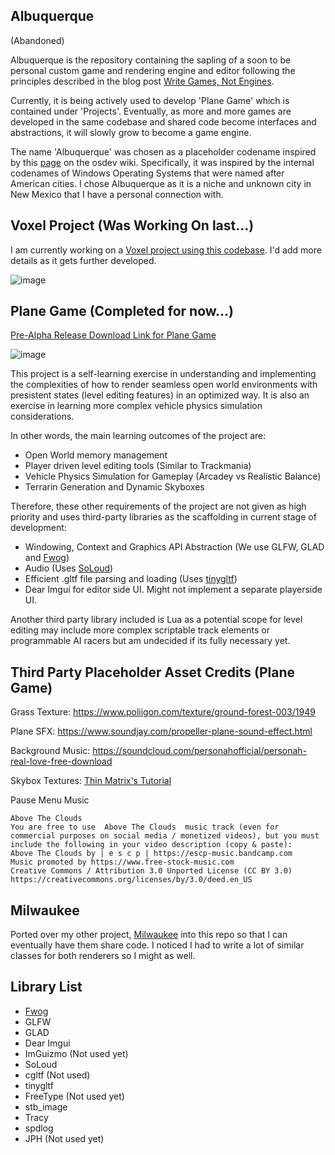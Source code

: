 Albuquerque
---
(Abandoned)

Albuquerque is the repository containing the sapling of a soon to be personal custom game and rendering engine and editor following the principles described
in the blog post [Write Games, Not Engines](https://geometrian.com/programming/tutorials/write-games-not-engines/).

Currently, it is being actively used to develop 'Plane Game' which is contained under 'Projects'. Eventually, as more and more games
are developed in the same codebase and shared code become interfaces and abstractions, it will slowly grow to become a game engine.

The name 'Albuquerque' was chosen as a placeholder codename inspired by this [page](https://wiki.osdev.org/Beginner_Mistakes) on the osdev wiki. Specifically, 
it was inspired by the internal codenames of Windows Operating Systems that were named after American cities. I chose Albuquerque as it is a niche and 
unknown city in New Mexico that I have a personal connection with.

Voxel Project (Was Working On last...)
---

I am currently working on a [Voxel project using this codebase](https://clementineaccount.github.io/posts/weekly-1-canvas/#voxels). I'd add more details as it gets further developed.

![image](https://github.com/ClementineAccount/Albuquerque/assets/26779639/f71d6748-0c75-42d1-be4f-da250abbb246)




Plane Game (Completed for now...)
---

[Pre-Alpha Release Download Link for Plane Game](https://github.com/ClementineAccount/Albuquerque/releases/tag/v0.1.0-indev)

![image](https://user-images.githubusercontent.com/26779639/233835096-0425f3ee-9390-4a34-a07a-f1c95e81af42.png)

This project is a self-learning exercise in understanding and implementing the complexities of how to render seamless open world environments with presistent states (level editing features) in an optimized way. It is also an exercise in learning more complex vehicle physics simulation considerations. 

In other words, the main learning outcomes of the project are:
- Open World memory management 
- Player driven level editing tools (Similar to Trackmania)
- Vehicle Physics Simulation for Gameplay (Arcadey vs Realistic Balance)
- Terrarin Generation and Dynamic Skyboxes

Therefore, these other requirements of the project are not given as high priority and uses third-party libraries as the scaffolding in current stage of development:
- Windowing, Context and Graphics API Abstraction (We use GLFW, GLAD and [Fwog](https://github.com/JuanDiegoMontoya/Fwog))
- Audio (Uses [SoLoud](https://solhsa.com/soloud/))
- Efficient .gltf file parsing and loading (Uses [tinygltf](https://github.com/syoyo/tinygltf))
- Dear Imgui for editor side UI. Might not implement a separate playerside UI. 

Another third party library included is Lua as a potential scope for level editing may include more complex scriptable track elements or programmable AI racers but am undecided if its fully necessary yet.

Third Party Placeholder Asset Credits (Plane Game)
---

Grass Texture: https://www.poliigon.com/texture/ground-forest-003/1949 

Plane SFX: https://www.soundjay.com/propeller-plane-sound-effect.html 

Background Music: https://soundcloud.com/personahofficial/personah-real-love-free-download

Skybox Textures: [Thin Matrix's Tutorial](https://www.youtube.com/watch?v=_Ix5oN8eC1E)

Pause Menu Music
```
Above The Clouds
You are free to use  Above The Clouds  music track (even for commercial purposes on social media / monetized videos), but you must include the following in your video description (copy & paste):
Above The Clouds by | e s c p | https://escp-music.bandcamp.com
Music promoted by https://www.free-stock-music.com
Creative Commons / Attribution 3.0 Unported License (CC BY 3.0)
https://creativecommons.org/licenses/by/3.0/deed.en_US
```


Milwaukee
---
Ported over my other project, [Milwaukee](https://github.com/ClementineAccount/Milwaukee/tree/main) into this repo so that I can eventually have them share code. I noticed I had to write a lot of similar classes for both renderers so I might as well.

Library List
---
- [Fwog](https://github.com/JuanDiegoMontoya/Fwog)
- GLFW
- GLAD
- Dear Imgui
- ImGuizmo (Not used yet)
- SoLoud
- cgltf (Not used)
- tinygltf
- FreeType (Not used yet)
- stb_image
- Tracy
- spdlog
- JPH (Not used yet)
